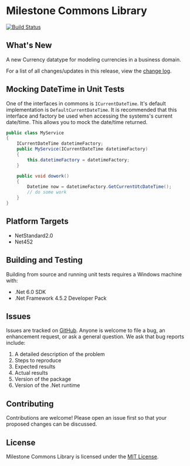 ﻿# Milestone Commons Library

[![Build Status](https://milestonetg.visualstudio.com/Milestone/_apis/build/status/milestonetg.milestone-library?branchName=master)](https://milestonetg.visualstudio.com/Milestone/_build/latest?definitionId=40&branchName=master)

## What's New

A new Currency datatype for modeling currencies in a business domain.

For a list of all changes/updates in this release, view the [change log](https://github.com/milestonetg/milestone-commons/blob/master/CHANGELOG.md).

## Mocking DateTime in Unit Tests

One of the interfaces in commons is `ICurrentDateTime`. It's default implementation is `DefaultCurrentDateTime`.
It is recommended that this interface and factory be used when accessing the systems's current date/time. This allows
you to mock the date/time returned.

``` cs
public class MyService
{
    ICurrentDateTime datetimeFactory;
    public MyService(ICurrentDateTime datetimeFactory)
    {
        this.datetimeFactory = datetimeFactory;
    }

    public void dowork()
    {
        Datetime now = datetimeFactory.GetCurrentUtcDateTime();
        // do some work
    }
}
```

## Platform Targets

- NetStandard2.0
- Net452

## Building and Testing

Building from source and running unit tests requires a Windows machine with:

- .Net 6.0 SDK
- .Net Framework 4.5.2 Developer Pack

## Issues

Issues are tracked on [GitHub](https://github.com/milestonetg/milestone-commons/issues). Anyone is welcome to file a bug,
an enhancement request, or ask a general question. We ask that bug reports include:

1. A detailed description of the problem
2. Steps to reproduce
3. Expected results
4. Actual results
5. Version of the package
6. Version of the .Net runtime

## Contributing

Contributions are welcome! Please open an issue first so that your proposed changes can be discussed.

## License

Milestone Commons Library is licensed under the [MIT License](LICENSE).
